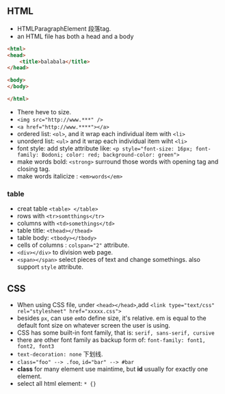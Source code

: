 ## HTML
- <p></p> HTMLParagraphElement 段落tag.
- an HTML file has both a head and a body

```html
<html>
<head>
    <title>balabala</title>
</head>

<body>
</body>

</html>
```

- There heve <p1> to <p6> size.
- `<img src="http://www.***" />`
- `<a href="http://www.****"></a>`
- ordered list: `<ol>`, and it wrap each individual item with `<li>`
- unorderd list: `<ul>` and it wrap each individual item wiht `<li>`
- font style: add style attribute like: `<p style="font-size: 16px; font-family: Bodoni; color: red; background-color: green">`
- make words bold: `<strong>` surround those words with opening tag and closing tag.
- make words italicize : `<em>words</em>`

### table

- creat table `<table> </table>`
- rows with `<tr>somtthings</tr>`
- columns with `<td>somethings</td>`
- table title: `<thead></thead>`
- table body: `<tbody></tbody>`
- cells of columns : `colspan="2"` attribute.
- `<div></div>` to division web page.
- `<span></span>` select pieces of text and change somethings. also support `style` attribute.

## CSS

- When using CSS file, under `<head></head>`,add `<link type="text/css" rel="stylesheet" href="xxxxx.css">`
- besides `px`, can use `em`to define size, it's relative. em is equal to the default font size on whatever screen the user is using.
- CSS has some built-in font family, that is: `serif, sans-serif, cursive`
- there are other font family as backup form of: `font-family: font1, font2, font3`
- `text-decoration: none` 下划线.
- `class="foo" --> .foo`, `id="bar" --> #bar`
- **class** for many element use maintime, but **id** usually for exactly one element.
- select all html element: `* {}`
